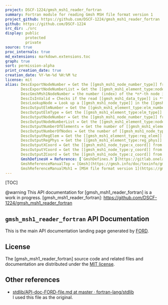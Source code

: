 ```yaml
---
project: DSCF-1224/gmsh_msh1_reader_fortran
summary: Fortran module for reading Gmsh MSH file format version 1
project_github: https://github.com/DSCF-1224/gmsh_msh1_reader_fortran
github: https://github.com/DSCF-1224
src_dir: ./src
display: public
         protected
         private
source: true
proc_internals: true
md_extensions: markdown.extensions.toc
graph: true
sort: permission-alpha
print_creation_date: true
creation_date: %Y-%m-%d %H:%M %z
license: mit
alias: DescExportNodeNumber = Get the [[gmsh_msh1_node_number_type]] from the [[gmsh_msh1_node_type]] (as integer).
       DescExportNodeNumberList = Get the [[gmsh_msh1_element_type:node_number_list]] from the [[gmsh_msh1_element_type]] (as integer).
       DescGmshMsh1NodeNumber = the number (index) of the *n*-th node in the mesh.
       DescIsInValid = Checks if the read [[gmsh_msh1_data_type]] is **invalid**.
       DescLookupNode = Look up a [[gmsh_msh1_node_type]] in the [[gmsh_msh1_data_type]].
       DescOutputElmNumber = Get the [[gmsh_msh1_element_type:elm_number]] from the [[gmsh_msh1_element_type]].
       DescOutputElmType = Get the [[gmsh_msh1_element_type:elm_type]] from the [[gmsh_msh1_element_type]].
       DescOutputNodeNumber = Get the [[gmsh_msh1_node_number_type]] from the [[gmsh_msh1_node_type]] (as derived type).
       DescOutputNodeNumberList = Get the [[gmsh_msh1_element_type:node_number_list]] from the [[gmsh_msh1_element_type]] (as derived type).
       DescOutputNumberOfElements = Get the number of [[gmsh_msh1_element_type]]s in the [[gmsh_msh1_data_type]].
       DescOutputNumberOfNodes = Get the number of [[gmsh_msh1_node_type]]s
       DescOutputRegElem = Get the [[gmsh_msh1_element_type:reg_elem]] from the [[gmsh_msh1_element_type]].
       DescOutputRegPhys = Get the [[gmsh_msh1_element_type:reg_phys]] from the [[gmsh_msh1_element_type]].
       DescOutputXCoord = Get the [[gmsh_msh1_node_type:x_coord]] from the [[gmsh_msh1_node_type]].
       DescOutputYCoord = Get the [[gmsh_msh1_node_type:y_coord]] from the [[gmsh_msh1_node_type]].
       DescOutputZCoord = Get the [[gmsh_msh1_node_type:z_coord]] from the [[gmsh_msh1_node_type]].
       GmshDefinesH = Reference: [`GmshDefines.h`](https://gitlab.onelab.info/gmsh/gmsh/blob/master/src/common/GmshDefines.h)
       GmshReferenceManualTop = [Gmsh](https://gmsh.info/doc/texinfo/gmsh.html)
       GmshReferenceManualMsh1 = [MSH file format version 1](https://gmsh.info/doc/texinfo/gmsh.html#MSH-file-format-version-1-_0028Legacy_0029)
---
```


[TOC]

@warning This API documentation for [gmsh_msh1_reader_fortran] is a work in progress.
[gmsh_msh1_reader_fortran]: https://github.com/DSCF-1224/gmsh_msh1_reader_fortran

`gmsh_msh1_reader_fortran` API Documentation
--------------------------------------------

This is the main API documentation landing page generated by [FORD](https://github.com/Fortran-FOSS-Programmers/ford#readme).

License
-------

The [gmsh_msh1_reader_fortran] source code and related files and documentation are distributed under the [MIT license](page/License.html).

Other references
---------
- [stdlib/API-doc-FORD-file.md at master · fortran-lang/stdlib](https://github.com/fortran-lang/stdlib/blob/master/API-doc-FORD-file.md)<br>
  I used this file as the original.

<!-- EOF -->

